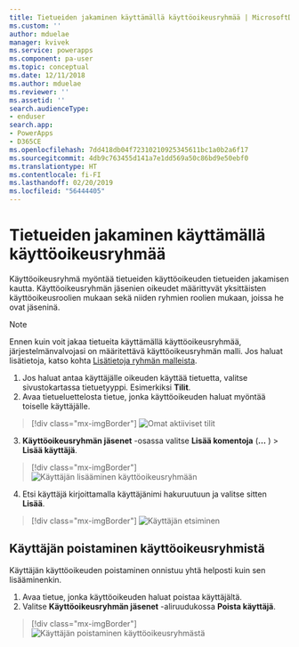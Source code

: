 ```yaml
---
title: Tietueiden jakaminen käyttämällä käyttöoikeusryhmää | MicrosoftDocs
ms.custom: ''
author: mduelae
manager: kvivek
ms.service: powerapps
ms.component: pa-user
ms.topic: conceptual
ms.date: 12/11/2018
ms.author: mduelae
ms.reviewer: ''
ms.assetid: ''
search.audienceType:
- enduser
search.app:
- PowerApps
- D365CE
ms.openlocfilehash: 7dd418db04f72310210925345611bc1a0b2a6f17
ms.sourcegitcommit: 4db9c763455d141a7e1dd569a50c86bd9e50ebf0
ms.translationtype: HT
ms.contentlocale: fi-FI
ms.lasthandoff: 02/20/2019
ms.locfileid: "56444405"
---
```

# <a name="share-records-using-access-team"></a>Tietueiden jakaminen käyttämällä käyttöoikeusryhmää

Käyttöoikeusryhmä myöntää tietueiden käyttöoikeuden tietueiden jakamisen kautta. Käyttöoikeusryhmän jäsenien oikeudet määrittyvät yksittäisten käyttöoikeusroolien mukaan sekä niiden ryhmien roolien mukaan, joissa he ovat jäseninä. 

> [!NOTE]
> Ennen kuin voit jakaa tietueita käyttämällä käyttöoikeusryhmää, järjestelmänvalvojasi on määritettävä käyttöoikeusryhmän malli. Jos haluat lisätietoja, katso kohta [Lisätietoja ryhmän malleista](https://docs.microsoft.com/previous-versions/dynamicscrm-2016/admins-customizers-dynamics-365/mt812239(v%3dcrm.8)). 

1. Jos haluat antaa käyttäjälle oikeuden käyttää tietuetta, valitse sivustokartassa tietuetyyppi. Esimerkiksi **Tilit**.
2. Avaa tietueluettelosta tietue, jonka käyttöoikeuden haluat myöntää toiselle käyttäjälle.

  > [!div class="mx-imgBorder"]
  > ![Omat aktiiviset tilit](media/AccessTeam1.png "Omat aktiiviset tilit")

3. **Käyttöoikeusryhmän jäsenet** -osassa valitse **Lisää komentoja** (**...** ) > **Lisää käyttäjä**.

  > [!div class="mx-imgBorder"]
  > ![Käyttäjän lisääminen käyttöoikeusryhmään](media/AccessTeam2.png "Käyttäjän lisääminen käyttöoikeusryhmään")

 4. Etsi käyttäjä kirjoittamalla käyttäjänimi hakuruutuun ja valitse sitten **Lisää**.
  
  > [!div class="mx-imgBorder"]
  > ![Käyttäjän etsiminen](media/AccessTeam3.png "Käyttäjän etsiminen")  
  
 
## <a name="remove-a-user-from-access-teams"></a>Käyttäjän poistaminen käyttöoikeusryhmistä

 Käyttäjän käyttöoikeuden poistaminen onnistuu yhtä helposti kuin sen lisääminenkin.
 
1.  Avaa tietue, jonka käyttöoikeuden haluat poistaa käyttäjältä.
2.  Valitse **Käyttöoikeusryhmän jäsenet** -aliruudukossa **Poista käyttäjä**.

  > [!div class="mx-imgBorder"]
  > ![Käyttäjän poistaminen käyttöoikeusryhmästä](media/AccessTeam4.png "Käyttäjän poistaminen käyttöoikeusryhmästä")  
  
  
